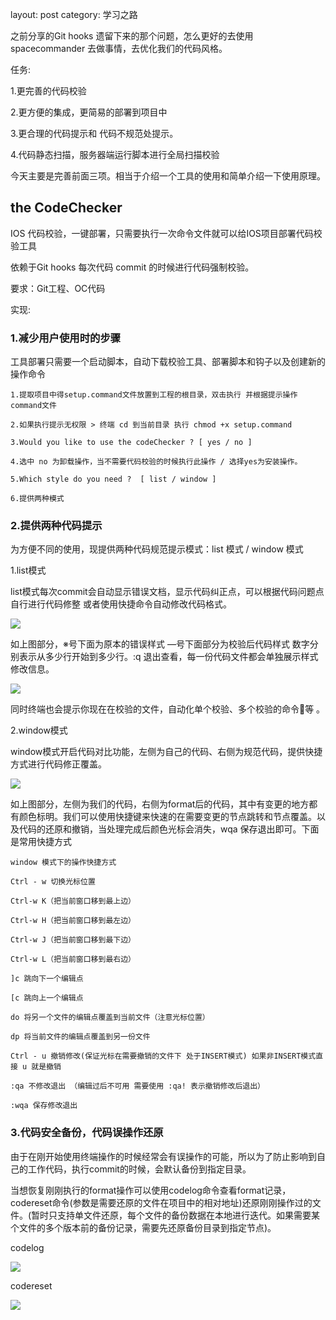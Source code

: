 layout: post
category: 学习之路

之前分享的Git hooks 遗留下来的那个问题，怎么更好的去使用 spacecommander 去做事情，去优化我们的代码风格。

任务:

1.更完善的代码校验

2.更方便的集成，更简易的部署到项目中

3.更合理的代码提示和 代码不规范处提示。

4.代码静态扫描，服务器端运行脚本进行全局扫描校验



今天主要是完善前面三项。相当于介绍一个工具的使用和简单介绍一下使用原理。

## the CodeChecker

IOS 代码校验，一键部署，只需要执行一次命令文件就可以给IOS项目部署代码校验工具

依赖于Git hooks 每次代码 commit 的时候进行代码强制校验。

要求：Git工程、OC代码

实现:

### 1.减少用户使用时的步骤

工具部署只需要一个启动脚本，自动下载校验工具、部署脚本和钩子以及创建新的操作命令

```
1.提取项目中得setup.command文件放置到工程的根目录，双击执行 并根据提示操作command文件

2.如果执行提示无权限 > 终端 cd 到当前目录 执行 chmod +x setup.command

3.Would you like to use the codeChecker ? [ yes / no ]

4.选中 no 为卸载操作，当不需要代码校验的时候执行此操作 / 选择yes为安装操作。

5.Which style do you need ?  [ list / window ]

6.提供两种模式
```

### 2.提供两种代码提示

为方便不同的使用，现提供两种代码规范提示模式：list 模式 / window 模式

1.list模式

list模式每次commit会自动显示错误文档，显示代码纠正点，可以根据代码问题点自行进行代码修整 或者使用快捷命令自动修改代码格式。

![](https://xilankong.github.io/resource/list.png)

如上图部分，※号下面为原本的错误样式 —号下面部分为校验后代码样式 数字分别表示从多少行开始到多少行。:q 退出查看，每一份代码文件都会单独展示样式修改信息。

![](https://xilankong.github.io/resource/list-tips.png)

同时终端也会提示你现在在校验的文件，自动化单个校验、多个校验的命令等 。

2.window模式

window模式开启代码对比功能，左侧为自己的代码、右侧为规范代码，提供快捷方式进行代码修正覆盖。

![](https://xilankong.github.io/resource/window.png)

如上图部分，左侧为我们的代码，右侧为format后的代码，其中有变更的地方都有颜色标明。我们可以使用快捷键来快速的在需要变更的节点跳转和节点覆盖。以及代码的还原和撤销，当处理完成后颜色光标会消失，wqa 保存退出即可。下面是常用快捷方式

```
window 模式下的操作快捷方式

Ctrl - w 切换光标位置

Ctrl-w K（把当前窗口移到最上边）

Ctrl-w H（把当前窗口移到最左边）

Ctrl-w J（把当前窗口移到最下边）

Ctrl-w L（把当前窗口移到最右边）

]c 跳向下一个编辑点

[c 跳向上一个编辑点

do 将另一个文件的编辑点覆盖到当前文件（注意光标位置）

dp 将当前文件的编辑点覆盖到另一份文件

Ctrl - u 撤销修改(保证光标在需要撤销的文件下 处于INSERT模式) 如果非INSERT模式直接 u 就是撤销

:qa 不修改退出 （编辑过后不可用 需要使用 :qa! 表示撤销修改后退出）

:wqa 保存修改退出
```

### 3.代码安全备份，代码误操作还原

由于在刚开始使用终端操作的时候经常会有误操作的可能，所以为了防止影响到自己的工作代码，执行commit的时候，会默认备份到指定目录。

当想恢复刚刚执行的format操作可以使用codelog命令查看format记录，codereset命令(参数是需要还原的文件在项目中的相对地址)还原刚刚操作过的文件。(暂时只支持单文件还原，每个文件的备份数据在本地进行迭代。如果需要某个文件的多个版本前的备份记录，需要先还原备份目录到指定节点)。

codelog

![](https://xilankong.github.io/resource/codelog.png)

codereset

![](https://xilankong.github.io/resource/codereset.png)



